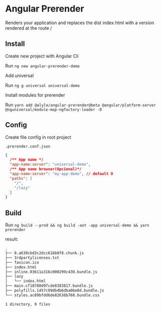 # Angular Prerender

Renders your application and replaces the dist index.html with a version rendered at the route /

## Install

Create new project with Angular Cli

Run `ng new angular-prerender-demo`

Add universal

Run `ng g universal universal-demo`

Install modules for prerender

Run `yarn add @alyle/angular-prerender@beta @angular/platform-server @nguniversal/module-map-ngfactory-loader -D`

## Config

Create file config in root project

`.prerender.conf.json`

```json
{
  /** App name */
  "app-name:server": "universal-demo",
  /** App name browser(Opcional)*/
  "app-name:server": "my-app-demo", // default 0
  "paths": [
    "/",
    "/lazy"
  ]
}
```

## Build

Run `ng build --prod && ng build -aot -app universal-demo && yarn prerender`

result:

```bash
.
├── 0.a630cbd3c2dcc616b8f8.chunk.js
├── 3rdpartylicenses.txt
├── favicon.ico
├── index.html
├── inline.03611a316c000299c430.bundle.js
├── lazy
│   └── index.html
├── main.cf18780d97cde8383817.bundle.js
├── polyfills.1457c99db4b6dba06e8d.bundle.js
└── styles.ac89bfdd6de82636b768.bundle.css

1 directory, 9 files
```